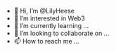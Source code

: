 - 👋 Hi, I’m @LilyHeese
- 👀 I’m interested in Web3
- 🌱 I’m currently learning ...
- 💞️ I’m looking to collaborate on ...
- 📫 How to reach me ...

<!---
LilyHeese/LilyHeese is a ✨ special ✨ repository because its `README.md` (this file) appears on your GitHub profile.
You can click the Preview link to take a look at your changes.
--->
